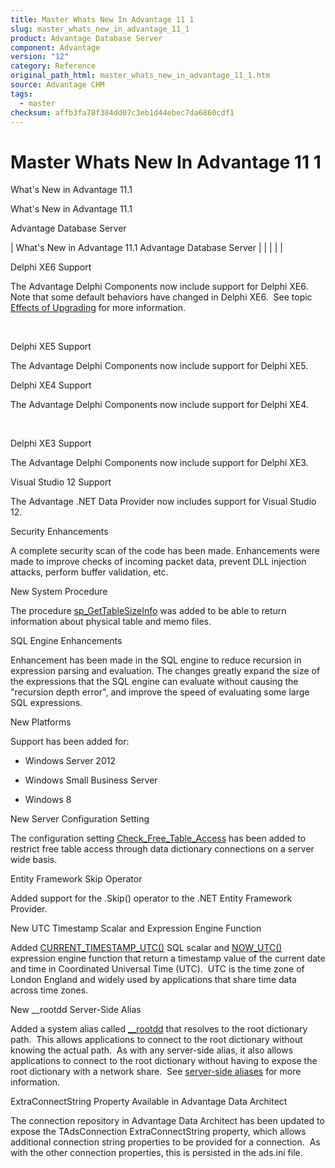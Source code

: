 ```yaml
---
title: Master Whats New In Advantage 11 1
slug: master_whats_new_in_advantage_11_1
product: Advantage Database Server
component: Advantage
version: "12"
category: Reference
original_path_html: master_whats_new_in_advantage_11_1.htm
source: Advantage CHM
tags:
  - master
checksum: affb3fa78f384dd07c3eb1d44ebec7da6860cdf1
---
```


# Master Whats New In Advantage 11 1

What's New in Advantage 11.1

What's New in Advantage 11.1

Advantage Database Server

| What's New in Advantage 11.1  Advantage Database Server |  |  |  |  |

Delphi XE6 Support

The Advantage Delphi Components now include support for Delphi XE6. Note that some default behaviors have changed in Delphi XE6.  See topic [Effects of Upgrading](master_effects_of_upgrading_to_version_11_1.md) for more information.

 

Delphi XE5 Support

The Advantage Delphi Components now include support for Delphi XE5.

Delphi XE4 Support

The Advantage Delphi Components now include support for Delphi XE4.

 

Delphi XE3 Support

The Advantage Delphi Components now include support for Delphi XE3.

Visual Studio 12 Support

The Advantage .NET Data Provider now includes support for Visual Studio 12.

Security Enhancements

A complete security scan of the code has been made. Enhancements were made to improve checks of incoming packet data, prevent DLL injection attacks, perform buffer validation, etc.

New System Procedure

The procedure [sp\_GetTableSizeInfo](master_sp_gettablesizeinfo.md) was added to be able to return information about physical table and memo files.

SQL Engine Enhancements

Enhancement has been made in the SQL engine to reduce recursion in expression parsing and evaluation. The changes greatly expand the size of the expressions that the SQL engine can evaluate without causing the "recursion depth error", and improve the speed of evaluating some large SQL expressions.

New Platforms

Support has been added for:

- Windows Server 2012

- Windows Small Business Server

- Windows 8

New Server Configuration Setting

The configuration setting [Check\_Free\_Table\_Access](master_check_free_table_access.md) has been added to restrict free table access through data dictionary connections on a server wide basis.

Entity Framework Skip Operator

Added support for the .Skip() operator to the .NET Entity Framework Provider.

New UTC Timestamp Scalar and Expression Engine Function

Added [CURRENT\_TIMESTAMP\_UTC()](master_date_time_functions.htm "CURRENT_TIMESTAMP_UTC()") SQL scalar and [NOW\_UTC()](master_now_utc.htm "NOW_UTC()") expression engine function that return a timestamp value of the current date and time in Coordinated Universal Time (UTC).  UTC is the time zone of London England and widely used by applications that share time data across time zones.

New \_\_rootdd Server-Side Alias

Added a system alias called [\_\_rootdd](master_server_side_aliases.md) that resolves to the root dictionary path.  This allows applications to connect to the root dictionary without knowing the actual path.  As with any server-side alias, it also allows applications to connect to the root dictionary without having to expose the root dictionary with a network share.  See [server-side aliases](master_server_side_aliases.md) for more information.

ExtraConnectString Property Available in Advantage Data Architect

The connection repository in Advantage Data Architect has been updated to expose the TAdsConnection ExtraConnectString property, which allows additional connection string properties to be provided for a connection.  As with the other connection properties, this is persisted in the ads.ini file.
